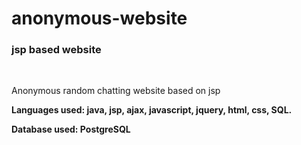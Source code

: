 # anonymous-website
<h3>jsp based website</h3><br>
<p>Anonymous random chatting website based on jsp</p>
<p><b>Languages used:<b> java, jsp, ajax, javascript, jquery, html, css, SQL.</p>
<p><b>Database used:</b> PostgreSQL</p>
